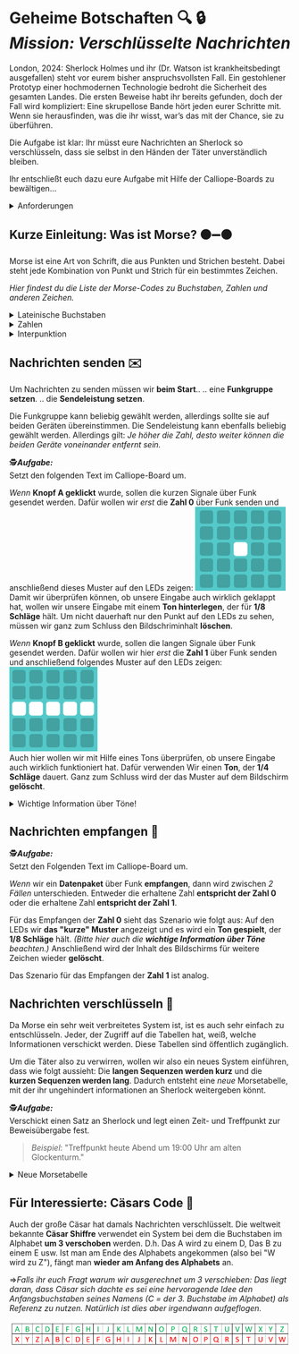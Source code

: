# Geheime Botschaften :mag: :lock: <br>_Mission: Verschlüsselte Nachrichten_

London, 2024: Sherlock Holmes und ihr (Dr. Watson ist krankheitsbedingt ausgefallen) steht vor eurem bisher anspruchsvollsten Fall. Ein gestohlener Prototyp einer hochmodernen Technologie bedroht die Sicherheit des gesamten Landes.  Die ersten Beweise habt ihr bereits gefunden, doch der Fall wird kompliziert: Eine skrupellose Bande hört jeden eurer Schritte mit.
Wenn sie herausfinden, was die ihr wisst, war’s das mit der Chance, sie zu überführen.

Die Aufgabe ist klar: 
Ihr müsst eure Nachrichten an Sherlock so verschlüsseln, dass sie selbst in den Händen der Täter unverständlich bleiben.

Ihr entschließt euch dazu eure Aufgabe mit Hilfe der Calliope-Boards zu bewältigen...


<details>
<summary> Anforderungen </summary>

_Für dieses Projekt brauchen wir folgende Erweiterungen auf dem Calliope-Board:_
- `funk`
- `radio-broadcast`
</details>

## Kurze Einleitung: Was ist Morse? :black_circle::heavy_minus_sign::black_circle:

Morse ist eine Art von Schrift, die aus Punkten und Strichen besteht. Dabei steht jede Kombination von Punkt und Strich für ein bestimmtes Zeichen.

_Hier findest du die Liste der Morse-Codes zu Buchstaben, Zahlen und anderen Zeichen._
<details>
<summary> Lateinische Buchstaben </summary>

| Buchstabe | Morse-Code | Buchstabe | Morse-Code | Buchstabe | Morse-Code |
|-----------|------------|-----------|------------|-----------|------------|
| A         | `.-  `       | B         | `-...`       | C         | `-.-.`       |
| D         | `-.. `       | E         | `.   `       | F         | `..-.`       |
| G         | `--. `       | H         | `....`       | I         | `..  `       |
| J         | `.---`       | K         | `-.- `       | L         | `.-..`       |
| M         | `--  `       | N         | `-.  `       | O         | `--- `       |
| P         | `.--.`       | Q         | `--.-`       | R         | `.-. `       |
| S         | `... `       | T         | `-   `       | U         | `..- `       |
| V         | `...-`       | W         | `.-- `       | X         | `-..-`       |
| Y         | `-.--`       | Z         | `--..`       |           |            |

</details>

<details>
<summary> Zahlen </summary>

| Zahl | Morse-Code | Zahl | Morse-Code | Zahl | Morse-Code |
|------|------------|------|------------|------|------------|
| 0    | `-----`      | 1    | `.----`      | 2    | `..---`      |
| 3    | `...--`      | 4    | `....-`      | 5    | `.....`      |
| 6    | `-....`      | 7    | `--...`      | 8    | `---..`      |
| 9    | `----.`      |      |            |      |            |

</details>

<details>
<summary> Interpunktion </summary>

| Zeichen | Morse-Code | Zeichen | Morse-Code | Zeichen | Morse-Code |
|---------|------------|---------|------------|---------|------------|
| .       | `.-.-.-`     | ,       | `--..-- `    | ?       | `..--..`     |
| '       | `.----.`     | !       | `-.-.-- `    | /       | `-..-. `     |
| (       | `-.--. `     | )       | `-.--.- `    | &       | `.-... `     |
| :       | `---...`     | ;       | `-.-.-. `    | =       | `-...- `     |
| +       | `.-.-. `     | -       | `-....- `    | _       | `..--.-`     |
| "       | `.-..-.`     | $       | `...-..-`    | @       | `.--.-.`     |
| ¿       | `..-.- `     | ¡       | `--...- `    |         |            |

</details>

## Nachrichten senden :envelope:
Um Nachrichten zu senden müssen wir **beim Start**..
.. eine **Funkgruppe setzen**.
.. die **Sendeleistung setzen**.

Die Funkgruppe kann beliebig gewählt werden, allerdings sollte sie auf beiden Geräten übereinstimmen.
Die Sendeleistung kann ebenfalls beliebig gewählt werden. Allerdings gilt:
 _Je höher die Zahl, desto weiter können die beiden Geräte voneinander entfernt sein._

:detective:_**Aufgabe:**_\
Setzt den folgenden Text im Calliope-Board um.

_Wenn_ **Knopf A geklickt** wurde, sollen die kurzen Signale über Funk gesendet werden.
Dafür wollen wir _erst_ die **Zahl 0** über Funk senden und anschließend dieses Muster auf den LEDs zeigen: 
![Kurzes Signal](/Morse_und_Chiffren/figures/kurz.png)\
Damit wir überprüfen können, ob unsere Eingabe auch wirklich geklappt hat, wollen wir unsere Eingabe mit einem **Ton hinterlegen**, der für **1/8 Schläge** hält.
Um nicht dauerhaft nur den Punkt auf den LEDs zu sehen, müssen wir ganz zum Schluss den Bildschriminhalt **löschen**.




_Wenn_ **Knopf B geklickt** wurde, sollen die langen Signale über Funk gesendet werden.
Dafür wollen wir hier _erst_ die **Zahl 1** über Funk senden und anschließend folgendes Muster auf den LEDs zeigen:\
![Langes Signal](/Morse_und_Chiffren/figures/lang.png)\
Auch hier wollen wir mit Hilfe eines Tons überprüfen, ob unsere Eingabe auch wirklich funktioniert hat. Dafür verwenden Wir einen **Ton**, der **1/4 Schläge** dauert. Ganz zum Schluss wird der das Muster auf dem Bildschirm **gelöscht**.

<details> 
<summary> Wichtige Information über Töne! </summary>

Damit Töne wahrgenommen werden können, müssen wir die Zeitdauer eines Tons festlegen.
Das machen wir mittels `pausiere ms("")`- Block. Mit diesem Block können wir die Anzeigedauer von Symbolen, Texten usw. einstellen. Die Länge des Tons lässt sich aus den Optionen beliebig wählen.\
Für uns ist wichtig, dass der **kurze Ton weniger ms** hat **als der lange Ton**.
</details>

## Nachrichten empfangen :incoming_envelope:

:detective:_**Aufgabe:**_\
Setzt den Folgenden Text im Calliope-Board um.

_Wenn_ wir ein **Datenpaket** über Funk **empfangen**, dann wird zwischen _2 Fällen_ unterschieden.
Entweder die erhaltene Zahl **entspricht der Zahl 0** oder die erhaltene Zahl **entspricht der Zahl 1**.

Für das Empfangen der **Zahl 0** sieht das Szenario wie folgt aus:
Auf den LEDs wir **das "kurze" Muster** angezeigt und es wird ein **Ton gespielt**, der **1/8 Schläge** hält. 
_(Bitte hier auch die **wichtige Information über Töne** beachten.)_
Anschließend wird der Inhalt des Bildschirms für weitere Zeichen wieder **gelöscht**.

Das Szenario für das Empfangen der **Zahl 1** ist analog.



## Nachrichten verschlüsseln :lock_with_ink_pen:

Da Morse ein sehr weit verbreitetes System ist, ist es auch sehr einfach zu entschlüsseln. Jeder, der Zugriff auf die Tabellen hat, weiß, welche Informationen verschickt werden. Diese Tabellen sind öffentlich zugänglich.

Um die Täter also zu verwirren, wollen wir also ein neues System einführen, dass wie folgt aussieht:
Die **langen Sequenzen werden kurz** und die **kurzen Sequenzen werden lang**.
Dadurch entsteht eine _neue_ Morsetabelle, mit der ihr ungehindert informationen an Sherlock weitergeben könnt.

:detective:_**Aufgabe:**_\
Verschickt einen Satz an Sherlock und legt einen Zeit- und Treffpunkt zur Beweisübergabe fest.
> $Beispiel:$ "Treffpunkt heute Abend um 19:00 Uhr am alten Glockenturm."

<details>
<summary> Neue Morsetabelle </summary>

| Buchstabe | Original Morsecode | Vertauschter Morsecode | Neuer Buchstabe |
|-----------|--------------------|------------------------|----------|
| A         | `.-`               | `-.`                   | N        |
| B         | `-...`             | `.---`                 | J        |
| C         | `-.-.`             | `.-.-`                 | ع        |
| D         | `-..`              | `..-`                  | V        |
| E         | `.`                | `-`                    | T        |
| F         | `..-.`             | `--.-`                 | Q        |
| G         | `--.`              | `..-`                  | U        |
| H         | `....`             | `----`                 | Χ (griech.)        |
| I         | `..`               | `--`                   | M        |
| J         | `.---`             | `-...`                 | B        |
| K         | `-.-`              | `.-.`                  | R        |
| L         | `.-..`             | `.-..`                 | ל        |
| M         | `--`               | `..`                   | I        |
| N         | `-.`               | `.-`                   | A        |
| O         | `---`              | `...`                  | S        |
| P         | `.--.`             | `-..-`                 | X        |
| Q         | `--.-`             | `..-.`                 | F        |
| R         | `.-.`              | `-.-`                  | K        |
| S         | `...`              | `---`                  | O        |
| T         | `-`                | `.`                    | E        |
| U         | `..-`              | `--.`                  | G        |
| V         | `...-`             | `---.`                 | W        |
| W         | `.--`              | `-..`                  | D        |
| X         | `-..-`             | `.--.`                 | P        |
| Y         | `-.--`             | `.-..`                 | L        |
| Z         | `--..`             | `..--`                 | غ        |


| Zahl | Original Morsecode | Vertauschter Morsecode | Neue Zahl |
|------|--------------------|------------------------|------|
| 0    | `-----`            | `.....`               | 5    |
| 1    | `.----`            | `-....`               | 6    |
| 2    | `..---`            | `--...`               | 7    |
| 3    | `...--`            | `---..`               | 8    |
| 4    | `....-`            | `----.`               | 9    |
| 5    | `.....`            | `-----`               | 0    |
| 6    | `-....`            | `.----`               | 1    |
| 7    | `--...`            | `..---`               | 2    |
| 8    | `---..`            | `...--`               | 3    |
| 9    | `----.`            | `....-`               | 4    |



| Zeichen | Original Morsecode | Vertauschter Morsecode | Neues Zeichen |
|---------|--------------------|------------------------|---------|
| .       | `.-.-.-`           | `-.-.-.`              | ;       |
| ,       | `--..--`           | `..--..`              | ?       |
| ?       | `..--..`           | `--..--`              | ,       |
| '       | `.----.`           | `-....-`              | -       |
| !       | `-.-.--`           | `.-.-..`              | 。      |
| /       | `-..-.`            | `.--.-`               | ー       |
| (       | `-.--.`            | `.-..-`               | ไ       |
| )       | `-.--.-`           | `.-..-.`              | "       |
| &       | `.-...`            | `-.---`               | ๆ       |
| :       | `---...`           | `...---`              |        |
| ;       | `-.-.-.`           | `.-.-.-`              | .       |
| =       | `-...-`            | `.---.`               | Ї       |
| +       | `.-.-.`            | `-.-.-`               | サ       |
| -       | `-....-`           | `.----.`              | '       |
| _       | `..--.-`           | `--..-.`              |        |
| "       | `.-..-.`           | `-.--.-`              | )       |
| $       | `...-..-`          | `---.--.`            |        |
| @       | `.--.-.`           | `-..-.-`               |        |
| ¿       | `..-.-`            | `--.-.`              | シ       |
| ¡       | `--...-`           | `..---.`              |        |


</details>

## Für Interessierte: Cäsars Code :speech_balloon:

Auch der große Cäsar hat damals Nachrichten verschlüsselt. Die weltweit bekannte **Cäsar Shiffre** verwendet ein System bei dem die Buchstaben im Alphabet **um 3 verschoben** werden. 
D.h. Das A wird zu einem D, Das B zu einem E usw. Ist man am Ende des Alphabets angekommen (also bei "W wird zu Z"), fängt man **wieder am Anfang des Alphabets** an.

&rArr;_Falls ihr euch Fragt warum wir ausgerechnet um 3 verschieben:_
_Das liegt daran, dass Cäsar sich dachte es sei eine hervoragende Idee den Anfangsbuchstaben seines Namens (C = der 3. Buchstabe im Alphabet) als Referenz zu nutzen. Natürlich ist dies aber irgendwann aufgeflogen._

![Cäsar Cipher](/Morse_und_Chiffren/figures/Caesar-Chiffre.PNG)